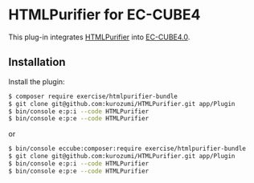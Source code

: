 # HTMLPurifier for EC-CUBE4

This plug-in integrates [HTMLPurifier](http://htmlpurifier.org/) into [EC-CUBE4.0](https://github.com/EC-CUBE/ec-cube).

## Installation

Install the plugin:
```bash
$ composer require exercise/htmlpurifier-bundle
$ git clone git@github.com:kurozumi/HTMLPurifier.git app/Plugin
$ bin/console e:p:i --code HTMLPurifier
$ bin/console e:p:e --code HTMLPurifier
```
or

```bash
$ bin/console eccube:composer:require exercise/htmlpurifier-bundle
$ git clone git@github.com:kurozumi/HTMLPurifier.git app/Plugin
$ bin/console e:p:i --code HTMLPurifier
$ bin/console e:p:e --code HTMLPurifier
```
